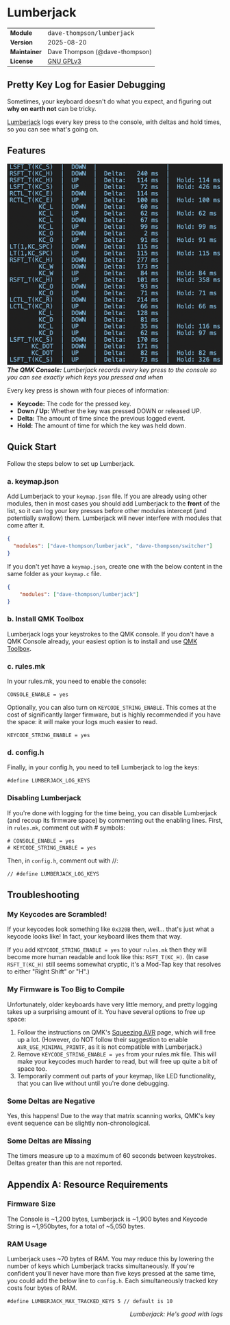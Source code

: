 # Lumberjack

<table>
<tr><td><b>Module</b></td><td><tt>dave-thompson/lumberjack</tt></td></tr>
<tr><td><b>Version</b></td><td>2025-08-20</td></tr>
<tr><td><b>Maintainer</b></td><td>Dave Thompson (@dave-thompson)</td></tr>
<tr><td><b>License</b></td><td><a href="../LICENSE.txt">GNU GPLv3</a></td></tr>
</table>

## Pretty Key Log for Easier Debugging

Sometimes, your keyboard doesn't do what you expect, and figuring out **why on earth not** can be tricky.

[Lumberjack](https://github.com/dave-thompson/qmk-modules/lumberjack) logs every key press to the console, with deltas and hold times, so you can see what's going on.

## Features

![](doc/lumberjack.png)
***The QMK Console:***  *Lumberjack records every key press to the console so you can see exactly which keys you pressed and when*

Every key press is shown with four pieces of information:

- **Keycode:** The code for the pressed key.
- **Down / Up:** Whether the key was pressed DOWN or released UP.
- **Delta:** The amount of time since the previous logged event.
- **Hold:** The amount of time for which the key was held down.

## Quick Start
Follow the steps below to set up Lumberjack.

### a. keymap.json

Add Lumberjack to your `keymap.json` file.  If you are already using other modules, then in most cases you should add Lumberjack to the **front** of the list, so it can log your key presses before other modules intercept (and potentially swallow) them.  Lumberjack will never interfere with modules that come after it.

```json
{
  "modules": ["dave-thompson/lumberjack", "dave-thompson/switcher"]
}
```

If you don't yet have a `keymap.json`, create one with the below content in the same folder as your `keymap.c` file.

```json
{
    "modules": ["dave-thompson/lumberjack"]
}
```

### b. Install QMK Toolbox
Lumberjack logs your keystrokes to the QMK console.  If you don't have a QMK Console already, your easiest option is to install and use [QMK Toolbox](https://qmk.fm/toolbox).





### c. rules.mk
In your rules.mk, you need to enable the console:

```
CONSOLE_ENABLE = yes

```
Optionally, you can also turn on `KEYCODE_STRING_ENABLE`. This comes at the cost of significantly larger firmware, but is highly recommended if you have the space: it will make your logs much easier to read.

```
KEYCODE_STRING_ENABLE = yes
```

### d. config.h

Finally, in your config.h, you need to tell Lumberjack to log the keys:

```
#define LUMBERJACK_LOG_KEYS
```

### Disabling Lumberjack
If you're done with logging for the time being, you can disable Lumberjack (and recoup its firmware space) by commenting out the enabling lines. First, in `rules.mk`, comment out with # symbols:

```
# CONSOLE_ENABLE = yes
# KEYCODE_STRING_ENABLE = yes
```

Then, in `config.h`, comment out with //:

```
// #define LUMBERJACK_LOG_KEYS
```

## Troubleshooting
### My Keycodes are Scrambled!
If your keycodes look something like `0x320B` then, well... that's just what a keycode looks like!  In fact, your keyboard likes them that way.

If you add `KEYCODE_STRING_ENABLE = yes` to your `rules.mk` then they will become more human readable and look like this: `RSFT_T(KC_H)`.  (In case `RSFT_T(KC_H)` still seems somewhat cryptic, it's a Mod-Tap key that resolves to either "Right Shift" or "H".)

### My Firmware is Too Big to Compile
Unfortunately, older keyboards have very little memory, and pretty logging takes up a surprising amount of it.  You have several options to free up space:

1. Follow the instructions on QMK's [Squeezing AVR](https://docs.qmk.fm/squeezing_avr) page, which will free up a lot.  (However, do NOT follow their suggestion to enable `AVR_USE_MINIMAL_PRINTF`, as it is not compatible with Lumberjack.)
1. Remove `KEYCODE_STRING_ENABLE = yes` from your rules.mk file.  This will make your keycodes much harder to read, but will free up quite a bit of space too.
1. Temporarily comment out parts of your keymap, like LED functionality, that you can live without until you're done debugging.

### Some Deltas are Negative
Yes, this happens!  Due to the way that matrix scanning works, QMK's key event sequence can be slightly non-chronological.

### Some Deltas are Missing
The timers measure up to a maximum of 60 seconds between keystrokes.  Deltas greater than this are not reported.

## Appendix A: Resource Requirements

### Firmware Size
The Console is ~1,200 bytes, Lumberjack is ~1,900 bytes and Keycode String is ~1,950bytes, for a total of ~5,050 bytes.


### RAM Usage
Lumberjack uses ~70 bytes of RAM.  You may reduce this by lowering the number of keys which Lumberjack tracks simultaneously.  If you're confident you'll never have more than five keys pressed at the same time, you could add the below line to `config.h`.  Each simultaneously tracked key costs four bytes of RAM.

```
#define LUMBERJACK_MAX_TRACKED_KEYS 5 // default is 10
```

<p align="right">
<i>Lumberjack: He's good with logs</i>
</p>
